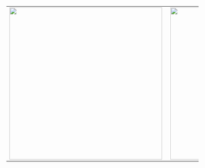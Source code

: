 <!--
**RichardOkubo/RichardOkubo** is a ✨ _special_ ✨ repository because its `README.md` (this file) appears on your GitHub profile.

Here are some ideas to get you started:

- 🔭 I’m currently working on ...
- 🌱 I’m currently learning ...
- 👯 I’m looking to collaborate on ...
- 🤔 I’m looking for help with ...
- 💬 Ask me about ...
- 📫 How to reach me: ...
- 😄 Pronouns: ...
- ⚡ Fun fact: ...
-->

<center>
  <table>
    <tr>
      <td>
        <img width="400px" align="left" src="https://github-readme-stats.vercel.app/api/top-langs/?username=RichardOkubo&hide=jupyter%20notebook,C,javascript,css,gherkin,html,makefile,shell,mako,batchfile,dockerfile&langs_count=10&layout=compact&theme=material-palenight" />
      </td>
      <td>
        <img width="400px" align="right" src="https://github-readme-stats.vercel.app/api?username=RichardOkubo&show_icons=true&theme=material-palenight" />
      </td>
    </tr>
  </table>
</center>



